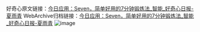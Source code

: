 好奇心原文链接：[今日应用：Seven，简单好用的7分钟锻炼法_智能_好奇心日报-夏雨青](https://www.qdaily.com/articles/6189.html)
WebArchive归档链接：[今日应用：Seven，简单好用的7分钟锻炼法_智能_好奇心日报-夏雨青](http://web.archive.org/web/20190623170112/https://www.qdaily.com/articles/6189.html)
![image](http://ww3.sinaimg.cn/large/007d5XDply1g3w9nioccuj30u03571jj)